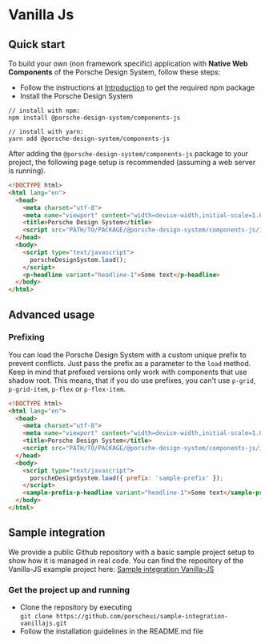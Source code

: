 # Vanilla Js

## Quick start
To build your own (non framework specific) application with **Native Web Components** of the Porsche Design System, follow these steps:

* Follow the instructions at [Introduction](#/start-coding/introduction) to get the required npm package
* Install the Porsche Design System

```shell script
// install with npm:
npm install @porsche-design-system/components-js

// install with yarn:
yarn add @porsche-design-system/components-js
```

After adding the `@porsche-design-system/components-js` package to your project, the following page setup is recommended (assuming a web server is running).

```html
<!DOCTYPE html>
<html lang="en">
  <head>
    <meta charset="utf-8">
    <meta name="viewport" content="width=device-width,initial-scale=1.0">
    <title>Porsche Design System</title>
    <script src="PATH/TO/PACKAGE/@porsche-design-system/components-js/index.js"></script>
  </head>
  <body>
    <script type="text/javascript">
      porscheDesignSystem.load();
    </script>
    <p-headline variant="headline-1">Some text</p-headline>
  </body>
</html>
``` 

## Advanced usage
### Prefixing
You can load the Porsche Design System with a custom unique prefix to prevent conflicts. Just pass the prefix as a parameter to the `load` method.
Keep in mind that prefixed versions only work with components that use shadow root. This means, that if you do use prefixes, you can't use `p-grid`, `p-grid-item`, `p-flex` or `p-flex-item`.

```html
<!DOCTYPE html>
<html lang="en">
  <head>
    <meta charset="utf-8">
    <meta name="viewport" content="width=device-width,initial-scale=1.0">
    <title>Porsche Design System</title>
    <script src="PATH/TO/PACKAGE/@porsche-design-system/components-js/index.js"></script>
  </head>
  <body>
    <script type="text/javascript">
      porscheDesignSystem.load({ prefix: 'sample-prefix' });
    </script>
    <sample-prefix-p-headline variant="headline-1">Some text</sample-prefix-p-headline>
  </body>
</html>
```

## Sample integration
We provide a public Github repository with a basic sample project setup to show how it is managed in real code.
You can find the repository of the Vanilla-JS example project here: [Sample integration Vanilla-JS](https://github.com/porscheui/sample-integration-vanillajs)

### Get the project up and running
* Clone the repository by executing  
`git clone https://github.com/porscheui/sample-integration-vanillajs.git`
* Follow the installation guidelines in the README.md file